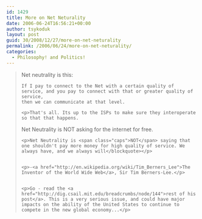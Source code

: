 ```yaml
---
id: 1429
title: More on Net Neturality
date: 2006-06-24T16:56:21+00:00
author: tsykoduk
layout: post
guid: 30/2008/12/27/more-on-net-neturality
permalink: /2006/06/24/more-on-net-neturality/
categories:
  - Philosophy! and Politics!
---
```

<blockquote>Net neutrality is this:

<code>If I pay to connect to the Net with a certain quality of service, and you pay to connect with that or greater quality of service, then we can communicate at that level.</code>

	<p>That's all. Its up to the ISPs to make sure they interoperate so that that happens.
Net Neutrality is <span class="caps">NOT</span> asking for the internet for free.</p>


	<p>Net Neutrality is <span class="caps">NOT</span> saying that one shouldn't pay more money for high quality of service. We always have, and we always will</blockquote></p>


	<p>-<a href="http://en.wikipedia.org/wiki/Tim_Berners_Lee">The Inventor of the World Wide Web</a>, Sir Tim Berners-Lee.</p>


	<p>Go - read the <a href="http://dig.csail.mit.edu/breadcrumbs/node/144">rest of his post</a>. This is a very serious issue, and could have major impacts on the ability of the United States to continue to compete in the new global economy...</p>